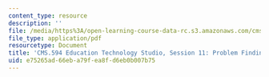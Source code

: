 ```yaml
---
content_type: resource
description: ''
file: /media/https%3A/open-learning-course-data-rc.s3.amazonaws.com/cms-594-education-technology-studio-spring-2019/e75265ad66eba79fea8fd6eb0b007b75_MITCMS_594S19_ses11.pdf
file_type: application/pdf
resourcetype: Document
title: 'CMS.594 Education Technology Studio, Session 11: Problem Finding'
uid: e75265ad-66eb-a79f-ea8f-d6eb0b007b75
---
```

